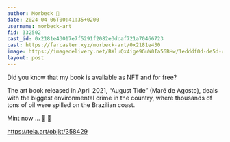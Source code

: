 ```yaml
---
author: Morbeck 🎩
date: 2024-04-06T00:41:35+0200
username: morbeck-art
fid: 332502
cast_id: 0x2181e43017e7f5291f2082e3dcaf721a70466723
cast: https://farcaster.xyz/morbeck-art/0x2181e430
image: https://imagedelivery.net/BXluQx4ige9GuW0Ia56BHw/1edddf0d-de5d-41a6-06be-74cc1bf94800/original
layout: post
---
```


Did you know that my book is available as NFT and for free?

The art book released in April 2021, “August Tide” (Maré de Agosto), deals with the biggest environmental crime in the country, where thousands of tons of oil were spilled on the Brazilian coast.

Mint now ... 🏃 🏃

https://teia.art/objkt/358429

<img src='https://imagedelivery.net/BXluQx4ige9GuW0Ia56BHw/1edddf0d-de5d-41a6-06be-74cc1bf94800/original' alt='' referrerpolicy='no-referrer'/>
